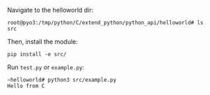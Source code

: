

Navigate to the helloworld dir:
```
root@pyo3:/tmp/python/C/extend_python/python_api/helloworld# ls
src
```

Then, install the module:
```
pip install -e src/
```

Run `test.py` or `example.py`:

```
~helloworld# python3 src/example.py 
Hello from C
```
